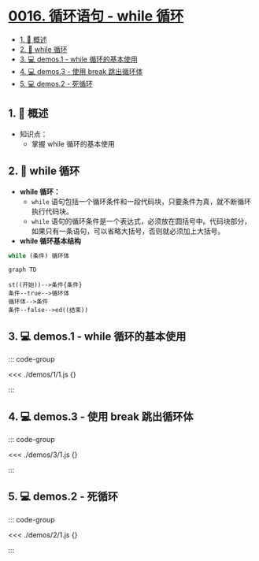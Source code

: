 # [0016. 循环语句 - while 循环](https://github.com/Tdahuyou/TNotes.html-css-js/tree/main/notes/0016.%20%E5%BE%AA%E7%8E%AF%E8%AF%AD%E5%8F%A5%20-%20while%20%E5%BE%AA%E7%8E%AF)

<!-- region:toc -->

- [1. 📝 概述](#1--概述)
- [2. 📒 while 循环](#2--while-循环)
- [3. 💻 demos.1 - while 循环的基本使用](#3--demos1---while-循环的基本使用)
- [4. 💻 demos.3 - 使用 break 跳出循环体](#4--demos3---使用-break-跳出循环体)
- [5. 💻 demos.2 - 死循环](#5--demos2---死循环)

<!-- endregion:toc -->

## 1. 📝 概述

- 知识点：
  - 掌握 while 循环的基本使用

## 2. 📒 while 循环

- **while 循环：**
  - `while` 语句包括一个循环条件和一段代码块，只要条件为真，就不断循环执行代码块。
  - `while` 语句的循环条件是一个表达式，必须放在圆括号中。代码块部分，如果只有一条语句，可以省略大括号，否则就必须加上大括号。
- **while 循环基本结构**

```javascript
while (条件) 循环体
```

```mermaid
graph TD

st((开始))-->条件{条件}
条件--true-->循环体
循环体-->条件
条件--false-->ed((结束))
```

## 3. 💻 demos.1 - while 循环的基本使用

::: code-group

<<< ./demos/1/1.js {}

:::

## 4. 💻 demos.3 - 使用 break 跳出循环体

::: code-group

<<< ./demos/3/1.js {}

:::

## 5. 💻 demos.2 - 死循环

::: code-group

<<< ./demos/2/1.js {}

:::

